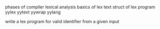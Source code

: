 phases of compiler
lexical analysis
basics of lex text
struct of lex program
yylex yytext yywrap yylang


write a lex program for valid identifier from a given input